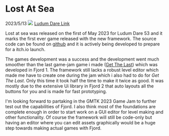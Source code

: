 
# <a id="0000lostatsea">Lost At Sea</a>

2023/5/13
<img src="https://camo.githubusercontent.com/663a2a00ca407f3ffc4361a85ab8a29a779cff90b8d2bb91f948eda79e772746/68747470733a2f2f692e696d6775722e636f6d2f77314a7779434b2e706e67" />
<a href="https://ldjam.com/events/ludum-dare/53/lost-at-sea">Ludum Dare Link</a>

Lost at sea was released on the first of May 2023
for Ludum Dare 53 and it marks the first ever game released
with the new framework. The source code can be found 
on <a href="https://github.com/shykeiichi/LostAtSea-LD53">github</a> and 
it is actively being developed to prepare for a itch.io launch.

The games development was a success and the development went much smoother
than the last game-jam game i made (<a href="https://shykeiichi.itch.io/get-the-last">Get The Last</a>) which was developed in Fjord 1. The framework
still lacks a robust level editor which made me have to create one during the jam 
which i also had to do for <i>Get The Last</i>. Only this time it took half the time
to make it twice as good. It was mostly due to the extensive Ui library in Fjord 2
that auto layouts all the buttons for you and is made for fast prototyping. 

I'm looking forward to partaking in the GMTK 2023 Game Jam to further test out
the capabilities of Fjord. I also think most of the foundations are complete enough
in order to start work on a GUI editor for level making and other functionality. Of
course the framework will still be code-only but having an editor where you can 
edit assets graphically would be a huge step towards making actual games with Fjord.
